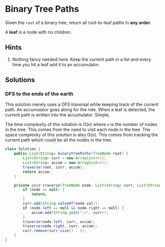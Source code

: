 # Binary Tree Paths

Given the `root` of a binary tree, return all root-to-leaf paths in
**any order**.

A **leaf** is a node with no children.

## Hints

1. Nothing fancy needed here. Keep the current path in a list and every time you
   hit a leaf add it to an accumulator.

## Solutions

### DFS to the ends of the earth

This solution merely uses a DFS traversal while keeping track of the current
path. An accumulator goes along for the ride. When a leaf is detected, the
current path is written into the accumulator. Simple.

The time complexity of this solution is O(n) where `n` is the number of nodes
in the tree. This comes from the need to visit each node in the tree. The
space complexity of this solution is also O(n). This comes from tracking the
current path which could be all the nodes in the tree.

```java
class Solution {
    public List<String> binaryTreePaths(TreeNode root) {
        List<String> curr = new ArrayList<>();
        List<String> accum = new ArrayList<>();
        traverse(root, curr, accum);
        return accum;
    }

    private void traverse(TreeNode node, List<String> curr, List<String> accum) {
        if (node == null) {
            return;
        }
        curr.add(String.valueOf(node.val));
        if (node.left == null && node.right == null) {
            accum.add(String.join("->", curr));
        }
        traverse(node.left, curr, accum);
        traverse(node.right, curr, accum);
        curr.remove(curr.size() - 1);
    }
}
```
